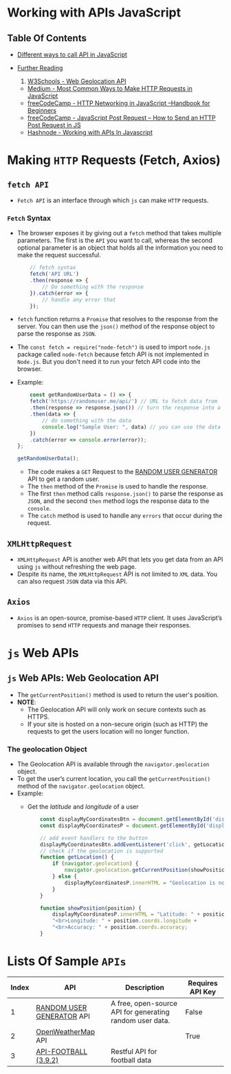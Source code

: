 # Working with APIs JavaScript

## Table Of Contents
- [Different ways to call API in JavaScript](#Different-ways-to-call-API-in-JavaScript)
    
- [Further Reading]()
    1. [W3Schools - Web Geolocation API](https://www.w3schools.com/js/js_api_geolocation.asp)
    - [Medium - Most Common Ways to Make HTTP Requests in JavaScript](https://javascript.plainenglish.io/most-common-ways-to-make-http-requests-in-javascript-85c112ecf48a)
    - [freeCodeCamp - HTTP Networking in JavaScript –Handbook for Beginners](https://www.freecodecamp.org/news/http-full-course/)
    - [freeCodeCamp - JavaScript Post Request – How to Send an HTTP Post Request in JS](https://www.freecodecamp.org/news/javascript-post-request-how-to-send-an-http-post-request-in-js/)
    - [Hashnode - Working with APIs In Javascript](https://shreya-trivedi.hashnode.dev/working-with-apis-in-javascript)

# Making `HTTP` Requests (Fetch, Axios)

## `fetch API`
* `Fetch API` is an interface through which `js` can make `HTTP` requests.

### `Fetch` Syntax
* The browser exposes it by giving out a `fetch` method that takes multiple parameters. The first is the `API` you want to call, whereas the second optional parameter is an object that holds all the information you need to make the request successful.
  
    ```js
        // fetch syntax 
        fetch('API URL')
        .then(response => {
            // Do something with the response
        }).catch(error => {
            // handle any error that
        });
    ```

* `fetch` function returns a `Promise` that resolves to the response from the server. You can then use the `json()` method of the response object to parse the response as `JSON`.
* The `const fetch = require("node-fetch")` is used to import `node.js` package called `node-fetch` because fetch API  is not implemented in `Node.js`. But you don't need it to run your fetch API code into the browser.
  
* Example:

    ```js
        const getRandomUserData = () => {
        fetch('https://randomuser.me/api/') // URL to fetch data from
        .then(response => response.json()) // turn the response into a js object
        .then(data => {
            // do something with the data
            console.log("Sample User: ", data) // you can use the data to update the UI
        })
        .catch(error => console.error(error));
    };

    getRandomUserData();
    ```
    * The code makes a `GET` Request to the [RANDOM USER GENERATOR](https://randomuser.me/) API to get a random user.
    * The `then` method of the `Promise` is used to handle the response. 
    * The first `then` method calls `response.json()` to parse the response as `JSON`, and the second `then` method logs the response data to the `console`.
    * The `catch` method is used to handle any `errors` that occur during the request. 

## `XMLHttpRequest`
* `XMLHttpRequest` API is another web API that lets you get data from an API using `js` without refreshing the web page. 
* Despite its name, the `XMLHttpRequest` API is not limited to `XML` data. You can also request `JSON` data via this API.

## `Axios`
* `Axios` is an open-source, promise-based `HTTP` client. It uses JavaScript’s promises to send `HTTP` requests and manage their responses.

# `js` Web APIs
## `js` Web APIs: Web Geolocation API
* The `getCurrentPosition()` method is used to return the user's position.
* __NOTE__:
  * The Geolocation API will only work on secure contexts such as HTTPS.
  * If your site is hosted on a non-secure origin (such as HTTP) the requests to get the users location will no longer function.

### The geolocation Object
* The Geolocation API is available through the `navigator.geolocation` object.
* To get the user’s current location, you call the `getCurrentPosition()` method of the `navigator.geolocation` object.
* Example:
  * Get the _latitude_ and _longitude_ of a user

    ```js
        const displayMyCoordinatesBtn = document.getElementById('displayMyCoordinatesBtn');
        const displayMyCoordinatesP = document.getElementById('displayMyCoordinatesP');

        // add event handlers to the button
        displayMyCoordinatesBtn.addEventListener('click', getLocation);
        // check if the geolocation is supported
        function getLocation() {
            if (navigator.geolocation) {
                navigator.geolocation.getCurrentPosition(showPosition);
            } else {
                displayMyCoordinatesP.innerHTML = "Geolocation is not supported on this browser!";
            }
        }

        function showPosition(position) {
            displayMyCoordinatesP.innerHTML = "Latitude: " + position.coords.latitude +
            "<br>Longitude: " + position.coords.longitude +
            "<br>Accuracy: " + position.coords.accuracy;
        }
    ```

# Lists Of Sample `APIs`
Index | API | Description | Requires API Key |
| ----------- | -------------- | ----------------- | ------------- |
1 | [RANDOM USER GENERATOR](https://randomuser.me/) API | A free, open-source API for generating random user data. | False |
2 | [OpenWeatherMap](https://openweathermap.org/api) API | | True
3 | [API-FOOTBALL (3.9.2)](https://www.api-football.com/) | Restful API for football data | 
